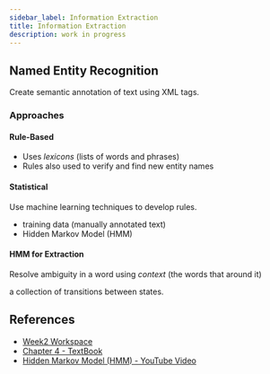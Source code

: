 ```yaml
---
sidebar_label: Information Extraction
title: Information Extraction
description: work in progress
---
```


## Named Entity Recognition

Create semantic annotation of text using XML tags.

### Approaches

#### Rule-Based

- Uses _lexicons_ (lists of words and phrases)
- Rules also used to verify and find new entity names

#### Statistical

Use machine learning techniques to develop rules.

- training data (manually annotated text)
- Hidden Markov Model (HMM)

#### HMM for Extraction

Resolve ambiguity in a word using _context_ (the words that around it)

a collection of transitions between states.

## References

- [Week2 Workspace](https://github.com/xiaohai-huang/cab420-workspace/tree/master/work/search-engine-technology/week2)
- [Chapter 4 - TextBook](https://github.com/xiaohai-huang/resources/blob/5f2bd89222b9588b114962e4a118e22e2bcbf682/QUT/Search-Engine-Technology/SEIRiP.pdf)
- [Hidden Markov Model (HMM) - YouTube Video](https://www.youtube.com/watch?v=i3AkTO9HLXo&list=PLM8wYQRetTxBkdvBtz-gw8b9lcVkdXQKV&index=1)
